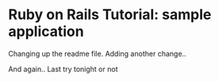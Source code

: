 # Ruby on Rails Tutorial: sample application

Changing up the readme file.
Adding another change..

And again..
Last try tonight
or not	